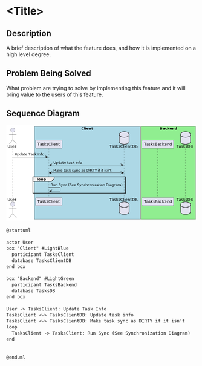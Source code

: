 # \<Title\>

## Description

A brief description of what the feature does, and how it is implemented on a high level degree. 

## Problem Being Solved

What problem are trying to solve by implementing this feature and it will bring value to the users of this feature. 

## Sequence Diagram

![Update Task Sequence Diagram](../assets/update_task_sequence_diagram.png)

```
@startuml

actor User
box "Client" #LightBlue
  participant TasksClient
  database TasksClientDB
end box

box "Backend" #LightGreen
  participant TasksBackend
  database TasksDB
end box

User -> TasksClient: Update Task Info
TasksClient <-> TasksClientDB: Update task info
TasksClient <-> TasksClientDB: Make task sync as DIRTY if it isn't
loop 
  TasksClient -> TasksClient: Run Sync (See Synchronization Diagram)
end


@enduml
```